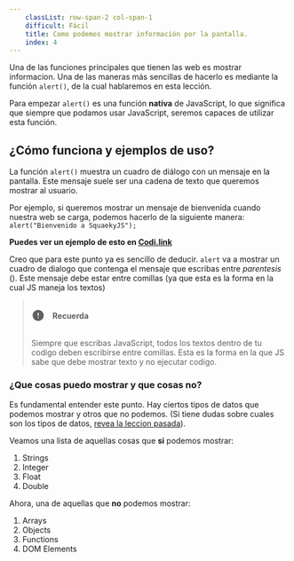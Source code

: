 ```yaml
---
    classList: row-span-2 col-span-1
    difficult: Fácil
    title: Como podemos mostrar información por la pantalla.
    index: 4
---
```


Una de las funciones principales que tienen las web es mostrar informacion. Una de las maneras más sencillas de hacerlo es mediante la función `alert()`, de la cual hablaremos en esta lección.

Para empezar `alert()` es una función **nativa** de JavaScript, lo que significa que siempre que podamos usar JavaScript, seremos capaces de utilizar esta función.

## ¿Cómo funciona y ejemplos de uso?

La función `alert()` muestra un cuadro de diálogo con un mensaje en la pantalla. Este mensaje suele ser una cadena de texto que queremos mostrar al usuario.

Por ejemplo, si queremos mostrar un mensaje de bienvenida cuando nuestra web se carga, podemos hacerlo de la siguiente manera: `alert("Bienvenido a SquaekyJS");`

**Puedes ver un ejemplo de esto en [Codi.link](https://codi.link/%7C%7CYWxlcnQoIkJpZW52ZW5pZG8gYSBTcXVhZWt5SlMiKTs=)**

Creo que para este punto ya es sencillo de deducir. `alert` va a mostrar un cuadro de dialogo que contenga el mensaje que escribas entre _parentesis_ (). Este mensaje debe estar entre comillas (ya que esta es la forma en la cual JS maneja los textos)

> <div style="display: flex; align-items: center; gap: 1em;"> <svg  xmlns="http://www.w3.org/2000/svg"  width="24"  height="24"  viewBox="0 0 24 24"  fill="currentColor"  class="icon icon-tabler icons-tabler-filled icon-tabler-alert-circle"><path stroke="none" d="M0 0h24v24H0z" fill="none"/><path d="M12 2c5.523 0 10 4.477 10 10a10 10 0 0 1 -19.995 .324l-.005 -.324l.004 -.28c.148 -5.393 4.566 -9.72 9.996 -9.72zm.01 13l-.127 .007a1 1 0 0 0 0 1.986l.117 .007l.127 -.007a1 1 0 0 0 0 -1.986l-.117 -.007zm-.01 -8a1 1 0 0 0 -.993 .883l-.007 .117v4l.007 .117a1 1 0 0 0 1.986 0l.007 -.117v-4l-.007 -.117a1 1 0 0 0 -.993 -.883z" /></svg>
> <h4>Recuerda</h4>
> </div>
>
> Siempre que escribas JavaScript, todos los textos dentro de tu codigo deben escribirse entre comillas. Esta es la forma en la que JS sabe que debe mostrar texto y no ejecutar codigo.

### ¿Que cosas puedo mostrar y que cosas no?

Es fundamental entender este punto. Hay ciertos tipos de datos que podemos mostrar y otros que no podemos. (Si tiene dudas sobre cuales son los tipos de datos, [revea la leccion pasada](/lecciones/tipos-de-datos)).

Veamos una lista de aquellas cosas que **si** podemos mostrar:

1. Strings
2. Integer
3. Float
4. Double

Ahora, una de aquellas que **no** podemos mostrar:

1. Arrays
2. Objects
3. Functions
4. DOM Elements
